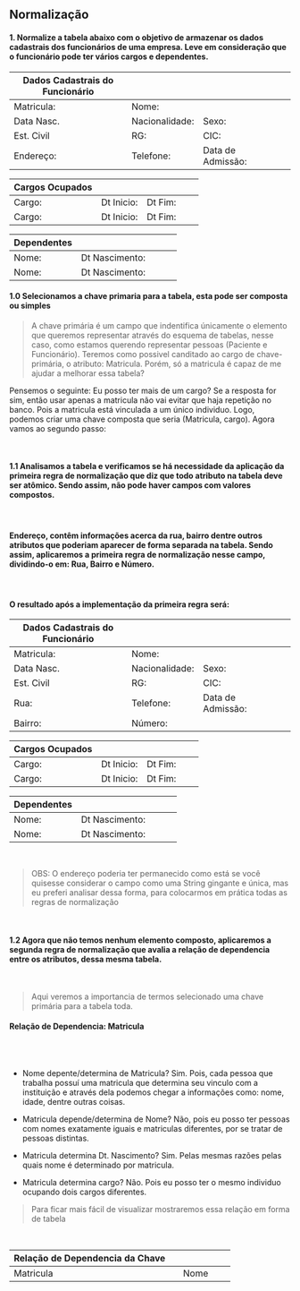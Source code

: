 ## Normalização

#### 1. Normalize a tabela abaixo com o objetivo de armazenar os dados cadastrais dos funcionários de uma empresa. Leve em consideração que o funcionário pode ter vários cargos e dependentes.


|  Dados Cadastrais do Funcionário |   |   |   |   |
|---|---|---|---|---|
| Matricula:  | Nome:  |   |   |   |
| Data Nasc.  | Nacionalidade:   | Sexo:   |   |   |
| Est. Civil    | RG:    | CIC:   |   |   |
| Endereço:    | Telefone:    | Data de Admissão:   |   |   |

|  Cargos Ocupados |   |   |   |   |
|---|---|---|---|---|
| Cargo:  | Dt Inicio:   | Dt Fim:   |   |   |
| Cargo:  | Dt Inicio:   | Dt Fim:   |   |   |

|  Dependentes |   |   |   |   |
|---|---|---|---|---|
| Nome:  | Dt Nascimento:   |  |   |   |
| Nome:  | Dt Nascimento:   |  |   |   |


#### **1.0** Selecionamos a chave primaria para a tabela, esta pode ser composta ou simples

>A chave primária é um campo que indentifica únicamente o elemento que queremos representar através do esquema de tabelas, nesse caso, como estamos querendo representar pessoas (Paciente e Funcionário). Teremos como possivel canditado ao cargo de chave-primária, o atributo: Matricula. Porém, só a matricula é capaz de me ajudar a melhorar essa tabela? 

Pensemos o seguinte: Eu posso ter mais de um cargo? Se a resposta for sim, então usar apenas a matricula não vai evitar que haja repetição no banco. Pois a matricula está vinculada a um único individuo. Logo, podemos criar uma chave composta que seria (Matricula, cargo). Agora vamos ao segundo passo:

<br>

#### **1.1** Analisamos a tabela e verificamos se há necessidade da aplicação da primeira regra de normalização que diz que todo atributo na tabela deve ser atômico. Sendo assim, não pode haver campos com valores compostos.

<br>

#### Endereço, contêm informações acerca da rua, bairro dentre outros atributos que poderiam aparecer de forma separada na tabela. Sendo assim, aplicaremos a primeira regra de normalização nesse campo, dividindo-o em: Rua, Bairro e Número.


<br>

#### **O resultado após a implementação da primeira regra será:**



|  Dados Cadastrais do Funcionário |   |   |   |   |
|---|---|---|---|---|
| Matricula:  | Nome:  |  
| Data Nasc.  | Nacionalidade:   | Sexo:   | 
| Est. Civil    | RG:    | CIC:   |  
| Rua:    | Telefone:    | Data de Admissão:   |  
| Bairro:      | Número:  |   

|  Cargos Ocupados |   |   |   |   |
|---|---|---|---|---|
| Cargo:  | Dt Inicio:   | Dt Fim:   |  
| Cargo:  | Dt Inicio:   | Dt Fim:   |  

|  Dependentes |   |   |   |   |
|---|---|---|---|---|
| Nome:  | Dt Nascimento:   | 
| Nome:  | Dt Nascimento:   | 

<br>

> OBS: O endereço poderia ter permanecido como está se você quisesse considerar o campo como uma String gingante e única, mas eu preferi analisar dessa forma, para colocarmos em prática todas as regras de normalização

<br>

#### **1.2** Agora que não temos nenhum elemento composto, aplicaremos a segunda regra de normalização que avalia a relação de dependencia entre os atributos, dessa mesma tabela.

<br>

>Aqui veremos a importancia de termos selecionado uma chave primária para a tabela toda.

#### **Relação de Dependencia: Matricula**

<br>
<br>

- Nome depente/determina de Matricula? Sim. Pois, cada pessoa que trabalha possuí uma matricula que determina seu vinculo com a instituição e através dela podemos chegar a informações como: nome, idade, dentre outras coisas.

- Matricula depende/determina de Nome? Não, pois eu posso ter pessoas com nomes exatamente iguais e matriculas diferentes, por se tratar de pessoas distintas.

- Matricula determina Dt. Nascimento? Sim. Pelas mesmas razões pelas quais nome é determinado por matricula.

- Matricula determina cargo? Não. Pois eu posso ter o mesmo individuo ocupando dois cargos diferentes.


>Para ficar mais fácil de visualizar mostraremos essa relação em forma de tabela 

<br>



|  Relação de Dependencia da Chave |   |   |   |   |
|---|---|---|---|---|
| Matricula  |  | Nome  |  


<br>

